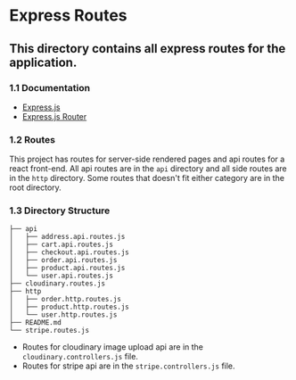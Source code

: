 # Express Routes

## This directory contains all express routes for the application.

### 1.1 Documentation

- [Express.js](https://expressjs.com/en/4x/api.html)
- [Express.js Router](https://expressjs.com/en/4x/api.html#router)

### 1.2 Routes

This project has routes for server-side rendered pages and api routes for a react front-end. All api routes are in the `api` directory and all side routes are in the `http` directory. Some routes that doesn't fit either category are in the root directory.

### 1.3 Directory Structure

```
├── api
│   ├── address.api.routes.js
│   ├── cart.api.routes.js
│   ├── checkout.api.routes.js
│   ├── order.api.routes.js
│   ├── product.api.routes.js
│   └── user.api.routes.js
├── cloudinary.routes.js
├── http
│   ├── order.http.routes.js
│   ├── product.http.routes.js
│   └── user.http.routes.js
├── README.md
└── stripe.routes.js
```

- Routes for cloudinary image upload api are in the `cloudinary.controllers.js` file.
- Routes for stripe api are in the `stripe.controllers.js` file.
